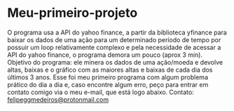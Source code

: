 # Meu-primeiro-projeto
O programa usa a API do yahoo finance, a partir da biblioteca yfinance para baixar os dados de uma ação para um determinado período de tempo
por possuir um loop relativamente complexo e pela necessidade de acessar a API do yahoo finance, o programa demora um pouco (aprox 3 min).
Objetivo do programa: ele minera os dados de uma ação/moeda e devolve altas, baixas e o gráfico com as maiores altas e baixas de cada dia dos últimos 3 anos.
Esse foi meu primeiro programa com algum problema prático do dia a dia e, caso encontre algum erro, peço para entrar em contato comigo via o meu e-mail, que está 
logo abaixo.
Contato: felipeggmedeiros@protonmail.com
